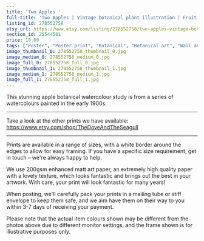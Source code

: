 ```yaml
---
title: 'Two Apples '
full-title: 'Two Apples | Vintage botanical plant illustration | Fruit wall art prints'
listing_id: 278552758
etsy_url: https://www.etsy.com/listing/278552758/two-apples-vintage-botanical-plant?utm_source=site&utm_medium=api&utm_campaign=api
section_id: 25544581
price: 10.60
tags: ["Poster", "Poster print", "Botanical", "Botanical art", "Wall art", "Botanical poster", "Photograph", "Vintage", "Plant", "Watercolour", "Apple", "Fruit", "High quality print"]
image_thumbnail_0: 278552758_thumbnail_0.jpg
image_medium_0: 278552758_medium_0.jpg
image_full_0: 278552758_full_0.jpg
image_thumbnail_1: 278552758_thumbnail_1.jpg
image_medium_1: 278552758_medium_1.jpg
image_full_1: 278552758_full_1.jpg
---
```

This stunning apple botanical watercolour study is from a series of watercolours painted in the early 1900s.

---

Take a look at the other prints we have available:
https://www.etsy.com/shop/TheDoveAndTheSeagull

---

Prints are available in a range of sizes, with a white border around the edges to allow for easy framing. If you have a specific size requirement, get in touch – we&#39;re always happy to help.

We use 200gsm enhanced matt art paper, an extremely high quality paper with a lovely texture, which looks fantastic and brings out the best in your artwork. With care, your print will look fantastic for many years!

When posting, we&#39;ll carefully pack your prints in a mailing tube or stiff envelope to keep them safe, and we aim have them on their way to you within 3-7 days of receiving your payment.

Please note that the actual item colours shown may be different from the photos above due to different monitor settings, and the frame shown is for illustrative purposes only.
